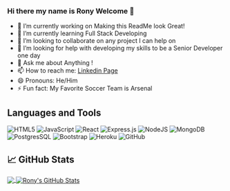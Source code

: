 ### Hi there my name is Rony Welcome  👋

- 🔭 I’m currently working on Making this ReadMe look Great!
- 🌱 I’m currently learning Full Stack Developing
- 👯 I’m looking to collaborate on any project I can help on
- 🤔 I’m looking for help with developing my skills to be a Senior Developer one day
- 💬 Ask me about Anything !
- 📫 How to reach me: [Linkedin Page](https://www.linkedin.com/in/rony-hernandez-967271139/)
- 😄 Pronouns: He/Him
- ⚡ Fun fact: My Favorite Soccer Team is Arsenal

## Languages and Tools

![HTML5](https://img.shields.io/badge/html5-%23E34F26.svg?style=for-the-badge&logo=html5&logoColor=white)
![JavaScript](https://img.shields.io/badge/JavaScript-F7DF1E?style=for-the-badge&logo=javascript&logoColor=black)
![React](https://img.shields.io/badge/react-%2320232a.svg?style=for-the-badge&logo=react&logoColor=%2361DAFB)
![Express.js](https://img.shields.io/badge/express.js-%23404d59.svg?style=for-the-badge&logo=express&logoColor=%2361DAFB)
![NodeJS](https://img.shields.io/badge/node.js-6DA55F?style=for-the-badge&logo=node.js&logoColor=white)
![MongoDB](https://img.shields.io/badge/MongoDB-%234ea94b.svg?style=for-the-badge&logo=mongodb&logoColor=white)
![PostgresSQL](https://img.shields.io/badge/PostgreSQL-316192?style=for-the-badge&logo=postgresql&logoColor=white)
![Bootstrap](https://img.shields.io/badge/Bootstrap-563D7C?style=for-the-badge&logo=bootstrap&logoColor=white)
![Heroku](https://img.shields.io/badge/heroku-%23430098.svg?style=for-the-badge&logo=heroku&logoColor=white)
![GitHub](https://img.shields.io/badge/github-%23121011.svg?style=for-the-badge&logo=github&logoColor=white)

## &#x1f4c8; GitHub Stats

<a href="https://github.com/RonyHernandez2000/RonyHernandez2000">
  <img align="center" src="https://github-readme-stats.vercel.app/api/top-langs/?username=RonyHernandez2000&hide=java,html,tex&title_color=ffffff&text_color=c9cacc&icon_color=2bbc8a&bg_color=1d1f21&langs_count=3" />
</a>
<a href="https://github.com/RonyHernandez2000/RonyHernandez2000">
  <img align="center" src="https://github-readme-stats.vercel.app/api?username=RonyHernandez2000&show_icons=true&line_height=27&count_private=true&title_color=ffffff&text_color=c9cacc&icon_color=2bbc8a&bg_color=1d1f21" alt="Rony's GitHub Stats" />
</a>

